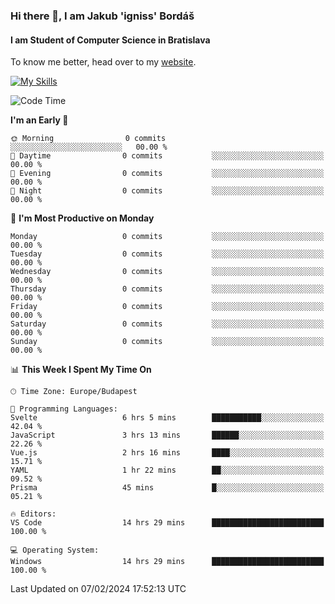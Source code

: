 ### Hi there 👋, I am Jakub 'igniss' Bordáš

#### I am Student of Computer Science in Bratislava
To know me better, head over to my [website](https://bordas.sk).

[![My Skills](https://skillicons.dev/icons?i=js,html,css,figma,svelte,java,kotlin,python,postgresql,typescript,nest,nodejs)](https://bordas.sk)


<!--START_SECTION:waka-->
![Code Time](http://img.shields.io/badge/Code%20Time-1%2C399%20hrs%2030%20mins-blue)

**I'm an Early 🐤** 

```text
🌞 Morning                0 commits           ░░░░░░░░░░░░░░░░░░░░░░░░░   00.00 % 
🌆 Daytime                0 commits           ░░░░░░░░░░░░░░░░░░░░░░░░░   00.00 % 
🌃 Evening                0 commits           ░░░░░░░░░░░░░░░░░░░░░░░░░   00.00 % 
🌙 Night                  0 commits           ░░░░░░░░░░░░░░░░░░░░░░░░░   00.00 % 
```
📅 **I'm Most Productive on Monday** 

```text
Monday                   0 commits           ░░░░░░░░░░░░░░░░░░░░░░░░░   00.00 % 
Tuesday                  0 commits           ░░░░░░░░░░░░░░░░░░░░░░░░░   00.00 % 
Wednesday                0 commits           ░░░░░░░░░░░░░░░░░░░░░░░░░   00.00 % 
Thursday                 0 commits           ░░░░░░░░░░░░░░░░░░░░░░░░░   00.00 % 
Friday                   0 commits           ░░░░░░░░░░░░░░░░░░░░░░░░░   00.00 % 
Saturday                 0 commits           ░░░░░░░░░░░░░░░░░░░░░░░░░   00.00 % 
Sunday                   0 commits           ░░░░░░░░░░░░░░░░░░░░░░░░░   00.00 % 
```


📊 **This Week I Spent My Time On** 

```text
🕑︎ Time Zone: Europe/Budapest

💬 Programming Languages: 
Svelte                   6 hrs 5 mins        ███████████░░░░░░░░░░░░░░   42.04 % 
JavaScript               3 hrs 13 mins       ██████░░░░░░░░░░░░░░░░░░░   22.26 % 
Vue.js                   2 hrs 16 mins       ████░░░░░░░░░░░░░░░░░░░░░   15.71 % 
YAML                     1 hr 22 mins        ██░░░░░░░░░░░░░░░░░░░░░░░   09.52 % 
Prisma                   45 mins             █░░░░░░░░░░░░░░░░░░░░░░░░   05.21 % 

🔥 Editors: 
VS Code                  14 hrs 29 mins      █████████████████████████   100.00 % 

💻 Operating System: 
Windows                  14 hrs 29 mins      █████████████████████████   100.00 % 
```


 Last Updated on 07/02/2024 17:52:13 UTC
<!--END_SECTION:waka-->
